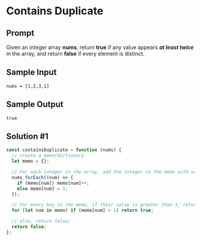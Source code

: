# Contains Duplicate

## Prompt

Given an integer array **nums**, return **true** if any value appears **_at least twice_** in the array, and return **false** if every element is distinct.

## Sample Input

```
nums = [1,2,3,1]
```

## Sample Output

```
true
```

## Solution #1

```js
const containsDuplicate = function (nums) {
  // create a memo/dictionary
  let memo = {};

  // For each integer in the array, add the integer to the memo with value of (1) or plus (1) if already exist.
  nums.forEach((num) => {
    if (memo[num]) memo[num]++;
    else memo[num] = 1;
  });

  // For every key in the memo, if their value is greater than 1, return true;
  for (let num in memo) if (memo[num] > 1) return true;

  // else, return false;
  return false;
};
```
